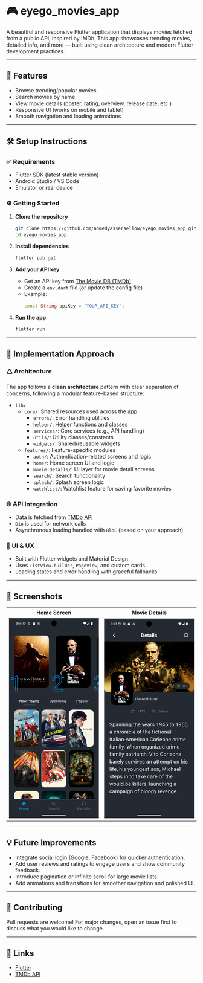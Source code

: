 # 🎮 eyego_movies_app

A beautiful and responsive Flutter application that displays movies fetched from a public API, inspired by IMDb. This app showcases trending movies, detailed info, and more — built using clean architecture and modern Flutter development practices.

---

## 🚀 Features

- Browse trending/popular movies
- Search movies by name
- View movie details (poster, rating, overview, release date, etc.)
- Responsive UI (works on mobile and tablet)
- Smooth navigation and loading animations

---

## 🛠️ Setup Instructions

### ✅ Requirements
- Flutter SDK (latest stable version)
- Android Studio / VS Code
- Emulator or real device

### ⚙️ Getting Started

1. **Clone the repository**
   ```bash
   git clone https://github.com/ahmedyassersellow/eyego_movies_app.git
   cd eyego_movies_app
   ```

2. **Install dependencies**
   ```bash
   flutter pub get
   ```

3. **Add your API key**  
   - Get an API key from [The Movie DB (TMDb)](https://www.themoviedb.org/)
   - Create a `env.dart` file (or update the config file)
   - Example:
     ```dart
     const String apiKey = 'YOUR_API_KEY';
     ```

4. **Run the app**
   ```bash
   flutter run
   ```

---

## 🧠 Implementation Approach

### 🛆 Architecture

The app follows a **clean architecture** pattern with clear separation of concerns, following a modular feature-based structure:

- `lib/`
  - `core/`: Shared resources used across the app
    - `errors/`: Error handling utilities
    - `helper/`: Helper functions and classes
    - `services/`: Core services (e.g., API handling)
    - `utils/`: Utility classes/constants
    - `widgets/`: Shared/reusable widgets
  - `features/`: Feature-specific modules
    - `auth/`: Authentication-related screens and logic
    - `home/`: Home screen UI and logic
    - `movie_details/`: UI layer for movie detail screens
    - `search/`: Search functionality
    - `splash/`: Splash screen logic
    - `watchlist/`: Watchlist feature for saving favorite movies


### 🌐 API Integration

- Data is fetched from [TMDb API](https://developers.themoviedb.org/3)
- `Dio` is used for network calls
- Asynchronous loading handled with `BloC` (based on your approach)

### 🎨 UI & UX

- Built with Flutter widgets and Material Design
- Uses `ListView.builder`, `PageView`, and custom cards
- Loading states and error handling with graceful fallbacks

---

## 📸 Screenshots

| Home Screen | Movie Details |
|-------------|----------------|
| ![Home](screenshots/home.png) | ![Detail](screenshots/detail.png) |

---

## 💡 Future Improvements

- Integrate social login (Google, Facebook) for quicker authentication.
- Add user reviews and ratings to engage users and show community feedback.
- Introduce pagination or infinite scroll for large movie lists.
- Add animations and transitions for smoother navigation and polished UI.

---

## 🤝 Contributing

Pull requests are welcome! For major changes, open an issue first to discuss what you would like to change.

---

## 🔗 Links

- [Flutter](https://flutter.dev/)
- [TMDb API](https://www.themoviedb.org/)
